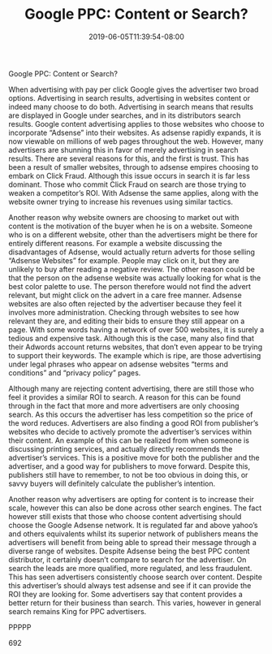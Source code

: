 ﻿---
title: "Google PPC: Content or Search?"
date: 2019-06-05T11:39:54-08:00
description: "Adsense Tips for Web Success"
featured_image: "/images/Adsense.jpg"
tags: ["Adsense"]
---

Google PPC: Content or Search?

When advertising with pay per click Google gives the advertiser two broad options. Advertising in search results, advertising in websites content or indeed many choose to do both. Advertising in search means that results are displayed in Google under searches, and in its distributors search results. Google content advertising applies to those websites who choose to incorporate “Adsense” into their websites. As adsense rapidly expands, it is now viewable on millions of web pages throughout the web. However, many advertisers are shunning this in favor of merely advertising in search results. 
There are several reasons for this, and the first is trust. This has been a result of smaller websites, through to adsense empires choosing to embark on Click Fraud. Although this issue occurs in search it is far less dominant. Those who commit Click Fraud on search are those trying to weaken a competitor’s ROI. With Adsense the same applies, along with the website owner trying to increase his revenues using similar tactics.

Another reason why website owners are choosing to market out with content is the motivation of the buyer when he is on a website. Someone who is on a different website, other than the advertisers might be there for entirely different reasons. For example a website discussing the disadvantages of Adsense, would actually return adverts for those selling “Adsense Websites” for example. People may click on it, but they are unlikely to buy after reading a negative review. The other reason could be that the person on the adsense website was actually looking for what is the best color palette to use. The person therefore would not find the advert relevant, but might click on the advert in a care free manner.
Adsense websites are also often rejected by the advertiser because they feel it involves more administration. Checking through websites to see how relevant they are, and editing their bids to ensure they still appear on a page. With some words having a network of over 500 websites, it is surely a tedious and expensive task. Although this is the case, many also find that their Adwords account returns websites, that don’t even appear to be trying to support their keywords. The example which is ripe, are those advertising under legal phrases who appear on adsense websites “terms and conditions” and “privacy policy” pages. 

Although many are rejecting content advertising, there are still those who feel it provides a similar ROI to search. A reason for this can be found through in the fact that more and more advertisers are only choosing search. As this occurs the advertiser has less competition so the price of the word reduces. Advertisers are also finding a good ROI from publisher’s websites who decide to actively promote the advertiser’s services within their content. An example of this can be realized from when someone is discussing printing services, and actually directly recommends the advertiser’s services. This is a positive move for both the publisher and the advertiser, and a good way for publishers to move forward. Despite this, publishers still have to remember, to not be too obvious in doing this, or savvy buyers will definitely calculate the publisher’s intention.

Another reason why advertisers are opting for content is to increase their scale, however this can also be done across other search engines. The fact however still exists that those who choose content advertising should choose the Google Adsense network. It is regulated far and above yahoo’s and others equivalents whilst its superior network of publishers means the advertisers will benefit from being able to spread their message through a diverse range of websites. 
Despite Adsense being the best PPC content distributor, it certainly doesn’t compare to search for the advertiser. On search the leads are more qualified, more regulated, and less fraudulent. This has seen advertisers consistently choose search over content. Despite this advertiser’s should always test adsense and see if it can provide the ROI they are looking for. Some advertisers say that content provides a better return for their business than search. This varies, however in general search remains King for PPC advertisers.

PPPPP

692

